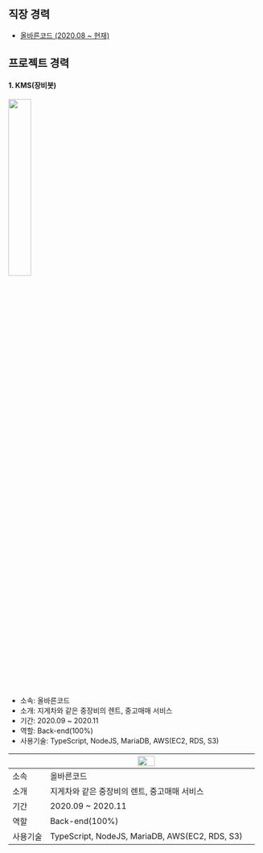 ## 직장 경력
* <a href="https://www.rightcode.co.kr">올바른코드 (2020.08 ~ 현재)</a>

## 프로젝트 경력

#### 1. KMS(장비봇)
<img src="https://user-images.githubusercontent.com/61001656/99264045-5487ee80-2863-11eb-85a9-cdff6c764c98.png" width="30%" align="center"><br/>

* 소속: 올바른코드
* 소개: 지게차와 같은 중장비의 렌트, 중고매매 서비스
* 기간: 2020.09 ~ 2020.11
* 역할: Back-end(100%)
* 사용기술: TypeScript, NodeJS, MariaDB, AWS(EC2, RDS, S3)

||<img src="https://user-images.githubusercontent.com/61001656/99264045-5487ee80-2863-11eb-85a9-cdff6c764c98.png" width="30%" align="center">||  
|----|----|----|  
|소속|올바른코드||
|소개|지게차와 같은 중장비의 렌트, 중고매매 서비스 |
|기간|2020.09 ~ 2020.11 |
|역할|Back-end(100%) |
|사용기술|TypeScript, NodeJS, MariaDB, AWS(EC2, RDS, S3) |


